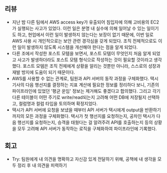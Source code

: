 ## 리뷰
- 지난 밤 다른 팀에서 AWS access key가 유출되어 침입자에 의해 고비용의 EC2가 실행되는 사고가 있었다. 이런 일은 분명 내 실수에 의해 일어날 수 있는 일이기도 하고, 현업에서 이런 일이 발생하지 않는다는 보장이 없기 때문에, 이번 일로 AWS 사용 시 개인적으로는 보안 관련 경각심을 갖게 되었다. 조직 전체적으로도 이런 일이 발생하지 않도록 시스템을 개선해야 한다는 점을 알게 되었다.
- 다른 조에서 작성한 포스트 모템을 보면서, 포스트 모템이 무엇인지 처음 알게 되었고 사고가 발생하더라도 포스트 모템 형식으로 작성하는 것이 필요할 것이라고 생각했다. 포스트 모템은 조직 전체에게 상황을 알리는 것뿐만 아니라, 스스로의 성장과 재발 방지에 도움이 되기 때문이다.
- AWS를 사용할 수 없는 관계로, 팀원과 API 서버의 동작 과정을 구체화했다. 택시 기사의 다음 행선지를 결정하는 지표 계산에 필요한 정보를 정리하다 보니, 기존의 파이프라인에 있었던 '평균 운임' 정보는 제거해도 좋겠다고 합의했다. 그리고 각기 다른 테이블이 어떤 주기로 write/read되는지 고려해 어떤 DB에 저장될지 선택하고, 컬럼명과 컬럼 타입을 토의하며 확정지었다.
- 택시가 API 서버에 요청을 보냈을 때부터 API 서버가 택시에게 output을 반환하기까지의 모든 과정을 구체화했다. 택시가 첫 행선지를 요청하는지, 공차인 택시가 다음 행선지를 요청하는지, 승객을 태웠다는 걸 알려주려 API를 호출하는지 등의 상황을 모두 고려해 API 서버가 동작하는 로직을 구체화하여 파이프라인에 기록했다.
## 회고
- Try: 팀원에게 내 의견을 명확하고 자신감 있게 전달하기 위해, 공책에 내 생각을 모두 정리 후 내 의견을 피력하기
